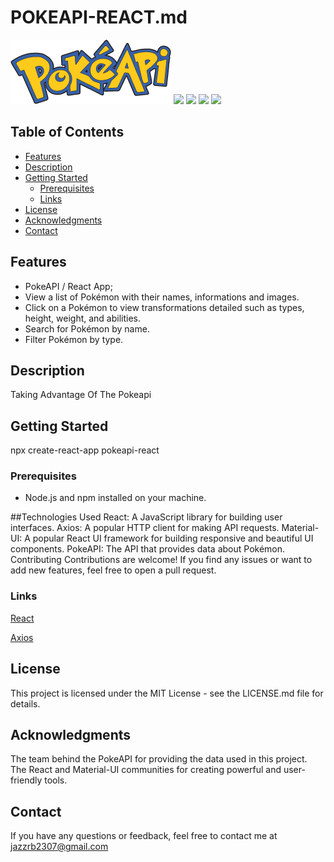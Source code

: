 # POKEAPI-REACT.md
![](https://raw.githubusercontent.com/PokeAPI/media/master/logo/pokeapi_256.png)
![](https://tusharf5.com/assets/header.bfa5b8b6.png)
![](https://img.shields.io/github/stars/pandao/editor.md.svg) ![](https://img.shields.io/github/forks/pandao/editor.md.svg) ![](https://img.shields.io/bower/v/editor.md.svg)

## Table of Contents
- [Features](#features)
- [Description](#description)
- [Getting Started](#getting-started)
  - [Prerequisites](#prerequisites)
  - [Links](#links)
- [License](#license)
- [Acknowledgments](#acknowledgments)
- [Contact](#contact)


## Features

- PokeAPI / React App;
- View a list of Pokémon with their names, informations and images.
- Click on a Pokémon to view transformations detailed such as types, height, weight, and abilities.
- Search for Pokémon by name.
- Filter Pokémon by type.

## Description

Taking Advantage Of The Pokeapi
## Getting Started
npx create-react-app pokeapi-react

### Prerequisites

- Node.js and npm installed on your machine.

##Technologies Used
React: A JavaScript library for building user interfaces.
Axios: A popular HTTP client for making API requests.
Material-UI: A popular React UI framework for building responsive and beautiful UI components.
PokeAPI: The API that provides data about Pokémon.
Contributing
Contributions are welcome! If you find any issues or want to add new features, feel free to open a pull request.

### Links

[React](https://es.react.dev/)

[Axios](https://axios-http.com/es/docs/example)


## License
This project is licensed under the MIT License - see the LICENSE.md file for details.

## Acknowledgments
The team behind the PokeAPI for providing the data used in this project.
The React and Material-UI communities for creating powerful and user-friendly tools.
## Contact
If you have any questions or feedback, feel free to contact me at jazzrb2307@gmail.com

